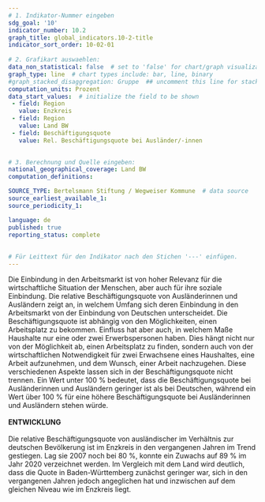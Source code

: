 ```yaml
---
# 1. Indikator-Nummer eingeben 
sdg_goal: '10'
indicator_number: 10.2
graph_title: global_indicators.10-2-title
indicator_sort_order: 10-02-01
 
# 2. Grafikart auswaehlen: 
data_non_statistical: false  # set to 'false' for chart/graph visualization 
graph_type: line  # chart types include: bar, line, binary 
#graph_stacked_disaggregation: Gruppe  ## uncomment this line for stacked bars. eplace 'Geschlecht' with the field of aggregation. 
computation_units: Prozent 
data_start_values:  # initialize the field to be shown  
 - field: Region 
   value: Enzkreis
 - field: Region 
   value: Land BW
 - field: Beschäftigungsquote
   value: Rel. Beschäftigungsquote bei Ausländer/-innen
  

# 3. Berechnung und Quelle eingeben: 
national_geographical_coverage: Land BW
computation_definitions: 

SOURCE_TYPE: Bertelsmann Stiftung / Wegweiser Kommune  # data source  
source_earliest_available_1: 
source_periodicity_1: 

language: de   
published: true 
reporting_status: complete
 
 
# Für Leittext für den Indikator nach den Stichen '---' einfügen. 
---
```

Die Einbindung in den Arbeitsmarkt ist von hoher Relevanz für die wirtschaftliche Situation der Menschen, aber auch für ihre soziale Einbindung. Die relative Beschäftigungsquote von Ausländerinnen und Ausländern zeigt an, in welchem Umfang sich deren Einbindung in den Arbeitsmarkt von der Einbindung von Deutschen unterscheidet. Die Beschäftigungsquote ist abhängig von den Möglichkeiten, einen Arbeitsplatz zu bekommen. Einfluss hat aber auch, in welchem Maße Haushalte nur eine oder zwei Erwerbspersonen haben. Dies hängt nicht nur von der Möglichkeit ab, einen Arbeitsplatz zu finden, sondern auch von der wirtschaftlichen Notwendigkeit für zwei Erwachsene eines Haushaltes, eine Arbeit aufzunehmen, und dem Wunsch, einer Arbeit nachzugehen. Diese verschiedenen Aspekte lassen sich in der Beschäftigungsquote nicht trennen. Ein Wert unter 100 % bedeutet, dass die Beschäftigungsquote bei Ausländerinnen und Ausländern geringer ist als bei Deutschen, während ein Wert über 100 % für eine höhere Beschäftigungsquote bei Ausländerinnen und Ausländern stehen würde. <br>
<br>
**ENTWICKLUNG** <br>
<br>
Die relative Beschäftigungsquote von ausländischer im Verhältnis zur deutschen Bevölkerung ist im Enzkreis in den vergangenen Jahren im Trend gestiegen. Lag sie 2007 noch bei 80 %, konnte ein Zuwachs auf 89 % im Jahr 2020 verzeichnet werden. Im Vergleich mit dem Land wird deutlich, dass die Quote in Baden-Württemberg zunächst geringer war, sich in den vergangenen Jahren jedoch angeglichen hat und inzwischen auf dem gleichen Niveau wie im Enzkreis liegt.
